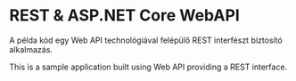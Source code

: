 # REST & ASP.NET Core WebAPI

A példa kód egy Web API technológiával felépülő REST interfészt biztosító alkalmazás.

This is a sample application built using Web API providing a REST interface.
